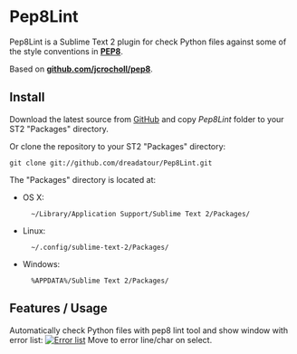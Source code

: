 Pep8Lint
=========

Pep8Lint is a Sublime Text 2 plugin for check Python files against some of the style conventions in **[PEP8](http://www.python.org/dev/peps/pep-0008/)**.

Based on **[github.com/jcrocholl/pep8](https://github.com/jcrocholl/pep8)**.

Install
-------

Download the latest source from [GitHub](https://github.com/dreadatour/Pep8Lint/zipball/master) and copy *Pep8Lint* folder to your ST2 "Packages" directory.

Or clone the repository to your ST2 "Packages" directory:

    git clone git://github.com/dreadatour/Pep8Lint.git


The "Packages" directory is located at:

* OS X:

        ~/Library/Application Support/Sublime Text 2/Packages/

* Linux:

        ~/.config/sublime-text-2/Packages/

* Windows:

        %APPDATA%/Sublime Text 2/Packages/

Features / Usage
----------------

Automatically check Python files with pep8 lint tool and show window with error list:
[![Error list](http://habrastorage.org/storage2/5ac/5f2/ded/5ac5f2ded857d962d1ca78da087a65f7.png)](http://habrastorage.org/storage2/5ac/5f2/ded/5ac5f2ded857d962d1ca78da087a65f7.png)
Move to error line/char on select.
